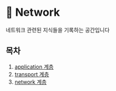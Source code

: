 # 📡 Network
네트워크 관련된 지식들을 기록하는 공간입니다

## 목차
1. [application 계층](./application)
2. [transport 계층](./transport)
3. [network 계층](./network)